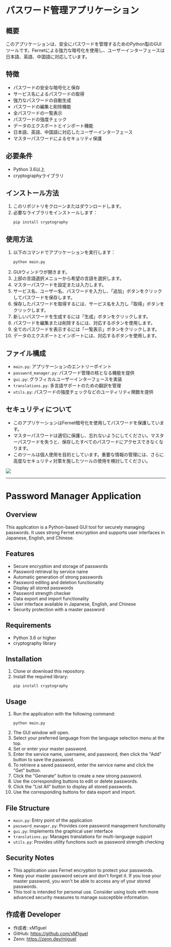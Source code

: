 # パスワード管理アプリケーション

## 概要
このアプリケーションは、安全にパスワードを管理するためのPython製のGUIツールです。Fernetによる強力な暗号化を使用し、ユーザーインターフェースは日本語、英語、中国語に対応しています。

## 特徴
- パスワードの安全な暗号化と保存
- サービス名によるパスワードの取得
- 強力なパスワードの自動生成
- パスワードの編集と削除機能
- 全パスワードの一覧表示
- パスワードの強度チェック
- データのエクスポートとインポート機能
- 日本語、英語、中国語に対応したユーザーインターフェース
- マスターパスワードによるセキュリティ保護

## 必要条件
- Python 3.6以上
- cryptographyライブラリ

## インストール方法
1. このリポジトリをクローンまたはダウンロードします。
2. 必要なライブラリをインストールします：
   ```
   pip install cryptography
   ```

## 使用方法
1. 以下のコマンドでアプリケーションを実行します：
   ```
   python main.py
   ```
2. GUIウィンドウが開きます。
3. 上部の言語選択メニューから希望の言語を選択します。
4. マスターパスワードを設定または入力します。
5. サービス名、ユーザー名、パスワードを入力し、「追加」ボタンをクリックしてパスワードを保存します。
6. 保存したパスワードを取得するには、サービス名を入力し「取得」ボタンをクリックします。
7. 新しいパスワードを生成するには「生成」ボタンをクリックします。
8. パスワードを編集または削除するには、対応するボタンを使用します。
9. 全てのパスワードを表示するには「一覧表示」ボタンをクリックします。
10. データのエクスポートとインポートには、対応するボタンを使用します。

## ファイル構成
- `main.py`: アプリケーションのエントリーポイント
- `password_manager.py`: パスワード管理の核となる機能を提供
- `gui.py`: グラフィカルユーザーインターフェースを実装
- `translations.py`: 多言語サポートのための翻訳を管理
- `utils.py`: パスワードの強度チェックなどのユーティリティ関数を提供

## セキュリティについて
- このアプリケーションはFernet暗号化を使用してパスワードを保護しています。
- マスターパスワードは適切に保護し、忘れないようにしてください。マスターパスワードを失うと、保存したすべてのパスワードにアクセスできなくなります。
- このツールは個人使用を目的としています。重要な情報の管理には、さらに高度なセキュリティ対策を施したツールの使用を検討してください。

<img src="https://github.com/xM1guel/Password-Manager/blob/main/image.png" wigth="40" hight="20">

---

# Password Manager Application

## Overview
This application is a Python-based GUI tool for securely managing passwords. It uses strong Fernet encryption and supports user interfaces in Japanese, English, and Chinese.

## Features
- Secure encryption and storage of passwords
- Password retrieval by service name
- Automatic generation of strong passwords
- Password editing and deletion functionality
- Display all stored passwords
- Password strength checker
- Data export and import functionality
- User interface available in Japanese, English, and Chinese
- Security protection with a master password

## Requirements
- Python 3.6 or higher
- cryptography library

## Installation
1. Clone or download this repository.
2. Install the required library:
   ```
   pip install cryptography
   ```

## Usage
1. Run the application with the following command:
   ```
   python main.py
   ```
2. The GUI window will open.
3. Select your preferred language from the language selection menu at the top.
4. Set or enter your master password.
5. Enter the service name, username, and password, then click the "Add" button to save the password.
6. To retrieve a saved password, enter the service name and click the "Get" button.
7. Click the "Generate" button to create a new strong password.
8. Use the corresponding buttons to edit or delete passwords.
9. Click the "List All" button to display all stored passwords.
10. Use the corresponding buttons for data export and import.

## File Structure
- `main.py`: Entry point of the application
- `password_manager.py`: Provides core password management functionality
- `gui.py`: Implements the graphical user interface
- `translations.py`: Manages translations for multi-language support
- `utils.py`: Provides utility functions such as password strength checking

## Security Notes
- This application uses Fernet encryption to protect your passwords.
- Keep your master password secure and don't forget it. If you lose your master password, you won't be able to access any of your stored passwords.
- This tool is intended for personal use. Consider using tools with more advanced security measures to manage susceptible information.


## **作成者 Developer**

- 作成者: xM1guel
- GitHub: https://github.com/xM1guel
- Zenn: https://zenn.dev/miguel
